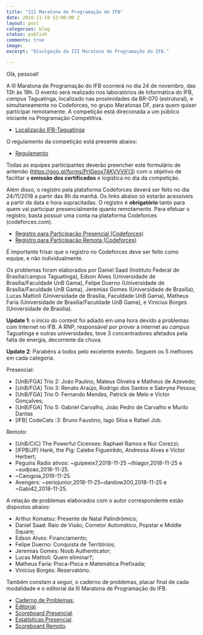 ```yaml
---
title: "III Maratona de Programação do IFB"
date: 2018-11-19 12:00:00 Z
layout: post
categories: blog
status: publish
comments: true
image:
excerpt: "Divulgação da III Maratona de Programação do IFB."

---
```

Olá, pessoal!

A III Maratona de Programação do IFB ocorrerá no dia 24 de novembro, das 13h às 18h. O evento será realizado nos laboratórios de Informática do IFB, _campus_ Taguatinga, localizado nas proximidades da BR-070 (estrutural), e simultaneamente no Codeforces, no grupo Maratonas DF, para quem quiser participar remotamente. A competição está direcionada a um público iniciante na Programação Competitiva.

- [Localização IFB-Taguatinga](https://goo.gl/maps/c7h8nzGQYXG2)

O regulamento da competição está presente abaixo:

- [Regulamento]({{site.url}}/assets/3-mdp-ifb/Regulamento-3-Maratona-IFB.pdf)

Todas as equipes participantes deverão preencher este formulário de antemão (https://goo.gl/forms/PrlGeox74KVVViFI3) com o objetivo de facilitar a **emissão dos certificados** e logística no dia da competição.

Além disso, o registro pela plataforma Codeforces deverá ser feito no dia 24/11/2018 a partir das 8h da manhã. Os links abaixo só estarão acessíveis a partir da data e hora supracitadas. O registro é **obrigatório** tanto para quem vai participar presencialmente quanto remotamente. Para efetuar o registro, basta possuir uma conta na plataforma Codeforces (codeforces.com). 

- [Registro para Participação Presencial (Codeforces)](http://codeforces.com/group/btcK4I5D5f/contest/233285)
- [Registro para Participação Remota (Codeforces)](http://codeforces.com/group/btcK4I5D5f/contest/233286)

É importante frisar que o registro no Codeforces deve ser feito como equipe, e não individualmente.
 

Os problemas foram elaborados por Daniel Saad (Instituto Federal de Brasília/campus Taguatinga), Edson Alves (Universidade de Brasília/Faculdade UnB Gama), Felipe Duerno (Universidade de Brasília/Faculdade UnB Gama), Jeremias Gomes (Universidade de Brasília),   Lucas Mattioli (Universidade de Brasília, Faculdade UnB Gama), Matheus Faria (Universidade de Brasília/Faculdade UnB Gama), e Vinícius Borges (Universidade de Brasília).



**Update 1**: o início do contest foi adiado em uma hora devido a problemas com Internet no IFB. A RNP, responsável por prover a internet ao _campus_ Taguatinga e outras  universidades, teve 3 concentradores afetados pela falta de energia, decorrente da chuva.  

**Update 2**: Parabéns a todos pelo excelente evento. Seguem os 5 melhores em cada categoria.

Presencial:

- [UnB/FGA] Trio 2: João Paulino, Mateus Oliveira e Matheus de Azevedo;
- [UnB/FGA] Trio 3: Renato Araújo, Rodrigo dos Santos e Sabryna Pessoa;
- [UnB/FGA] Trio 0: Fernando Mendes, Patrick de Melo e Victor Gonçalves;
- [UnB/FGA] Trio 5: Gabriel Carvalho, João Pedro de Carvalho e Murilo Dantas
- [IFB] CodeCats :3: Bruno Faustino, Iago Silva e Rafael Job.

Remoto: 

- [UnB/CiC] The Powerful Cicenses: Raphael Ramos e  Nur Corezzi;
- [IFPB/JP] Hank, the Pig: Calebe Figueirêdo, Andressa Alves e Victor Herbert;
- Peguins Radio ativos: ~guipeeix7,2018-11-25 ~thiagor,2018-11-25 e ~sudjoao,2018-11-25.
- ~Caiogoia,2018-11-25. 
- Avengers: ~seriojunior,2018-11-25~danilow200,2018-11-25 e ~Gabi42,2018-11-25.

A relação de problemas elaborados com o autor correspondente estão dispostos abaixo:

- Arthur Komatsu: Presente de Natal Palindrômico;
- Daniel Saad: Raio de Visão, Corretor Automático, Popstar e Middle Square;
- Edson Alves: Financiamento;
- Felipe Duerno: Conquista de Territórios;
- Jeremias Gomes: Noob Authenticator;
- Lucas Mattioli: Quem eliminar?;
- Matheus Faria: Pisca-Pisca e Matemática Prefixada;
- Vinicius Borges: Reservatório.

Também constam a seguir, o caderno de problemas, placar final de cada modalidade  e o editorial da III Maratona de Programação do IFB.

- [Caderno de Problemas](https://danielsaad.com/maratona/assets/3-mdp-ifb/Maratona.pdf);
- [Editorial](https://danielsaad.com/maratona/assets/3-mdp-ifb/Tutoriais.pdf). 
- [Scoreboard Presencial](https://danielsaad.com/maratona/assets/3-mdp-ifb/scoreboard.pdf). 
- [Estatísticas Presencial](https://danielsaad.com/maratona/assets/3-mdp-ifb/statistics.pdf). 
- [Scoreboard Remoto](https://danielsaad.com/maratona/assets/3-mdp-ifb/statistics.pdf). 